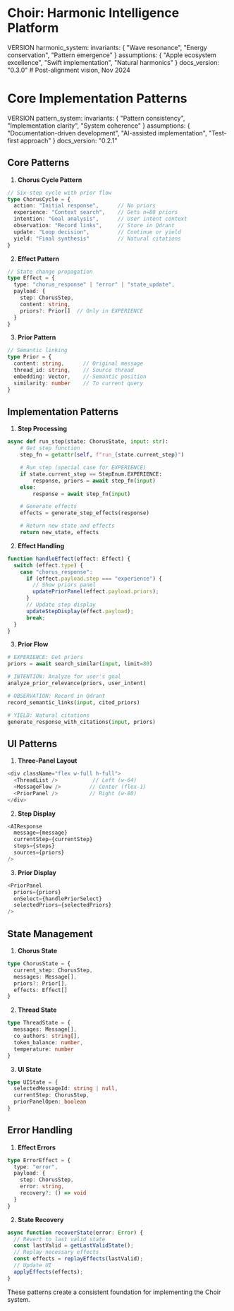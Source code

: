 # Choir: Harmonic Intelligence Platform

VERSION harmonic_system:
invariants: {
"Wave resonance",
"Energy conservation",
"Pattern emergence"
}
assumptions: {
"Apple ecosystem excellence",
"Swift implementation",
"Natural harmonics"
}
docs_version: "0.3.0"  # Post-alignment vision, Nov 2024
# Core Implementation Patterns

VERSION pattern_system:
invariants: {
"Pattern consistency",
"Implementation clarity",
"System coherence"
}
assumptions: {
"Documentation-driven development",
"AI-assisted implementation",
"Test-first approach"
}
docs_version: "0.2.1"

## Core Patterns

1. **Chorus Cycle Pattern**
```typescript
// Six-step cycle with prior flow
type ChorusCycle = {
  action: "Initial response",      // No priors
  experience: "Context search",    // Gets n=80 priors
  intention: "Goal analysis",      // User intent context
  observation: "Record links",     // Store in Qdrant
  update: "Loop decision",         // Continue or yield
  yield: "Final synthesis"         // Natural citations
}
```

2. **Effect Pattern**
```typescript
// State change propagation
type Effect = {
  type: "chorus_response" | "error" | "state_update",
  payload: {
    step: ChorusStep,
    content: string,
    priors?: Prior[]  // Only in EXPERIENCE
  }
}
```

3. **Prior Pattern**
```typescript
// Semantic linking
type Prior = {
  content: string,      // Original message
  thread_id: string,    // Source thread
  embedding: Vector,    // Semantic position
  similarity: number    // To current query
}
```

## Implementation Patterns

1. **Step Processing**
```python
async def run_step(state: ChorusState, input: str):
    # Get step function
    step_fn = getattr(self, f"run_{state.current_step}")

    # Run step (special case for EXPERIENCE)
    if state.current_step == StepEnum.EXPERIENCE:
        response, priors = await step_fn(input)
    else:
        response = await step_fn(input)

    # Generate effects
    effects = generate_step_effects(response)

    # Return new state and effects
    return new_state, effects
```

2. **Effect Handling**
```typescript
function handleEffect(effect: Effect) {
  switch (effect.type) {
    case "chorus_response":
      if (effect.payload.step === "experience") {
        // Show priors panel
        updatePriorPanel(effect.payload.priors);
      }
      // Update step display
      updateStepDisplay(effect.payload);
      break;
  }
}
```

3. **Prior Flow**
```python
# EXPERIENCE: Get priors
priors = await search_similar(input, limit=80)

# INTENTION: Analyze for user's goal
analyze_prior_relevance(priors, user_intent)

# OBSERVATION: Record in Qdrant
record_semantic_links(input, cited_priors)

# YIELD: Natural citations
generate_response_with_citations(input, priors)
```

## UI Patterns

1. **Three-Panel Layout**
```typescript
<div className="flex w-full h-full">
  <ThreadList />           // Left (w-64)
  <MessageFlow />         // Center (flex-1)
  <PriorPanel />          // Right (w-80)
</div>
```

2. **Step Display**
```typescript
<AIResponse
  message={message}
  currentStep={currentStep}
  steps={steps}
  sources={priors}
/>
```

3. **Prior Display**
```typescript
<PriorPanel
  priors={priors}
  onSelect={handlePriorSelect}
  selectedPriors={selectedPriors}
/>
```

## State Management

1. **Chorus State**
```typescript
type ChorusState = {
  current_step: ChorusStep,
  messages: Message[],
  priors?: Prior[],
  effects: Effect[]
}
```

2. **Thread State**
```typescript
type ThreadState = {
  messages: Message[],
  co_authors: string[],
  token_balance: number,
  temperature: number
}
```

3. **UI State**
```typescript
type UIState = {
  selectedMessageId: string | null,
  currentStep: ChorusStep,
  priorPanelOpen: boolean
}
```

## Error Handling

1. **Effect Errors**
```typescript
type ErrorEffect = {
  type: "error",
  payload: {
    step: ChorusStep,
    error: string,
    recovery?: () => void
  }
}
```

2. **State Recovery**
```typescript
async function recoverState(error: Error) {
  // Revert to last valid state
  const lastValid = getLastValidState();
  // Replay necessary effects
  const effects = replayEffects(lastValid);
  // Update UI
  applyEffects(effects);
}
```

These patterns create a consistent foundation for implementing the Choir system.
